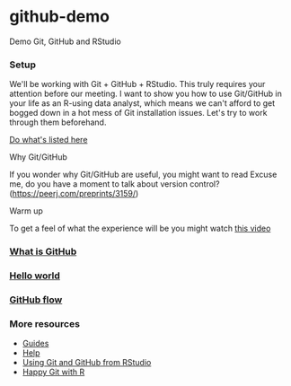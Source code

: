 # github-demo

Demo Git, GitHub and RStudio

### Setup

We'll be working with Git + GitHub + RStudio. This truly requires your attention before our meeting. I want to show you how to use Git/GitHub in your life as an R-using data analyst, which means we can't afford to get bogged down in a hot mess of Git installation issues. Let's try to work through them beforehand.

[Do what's listed here](https://happygitwithr.com/workshops.html#pre-workshop-set-up)

Why Git/GitHub

If you wonder why Git/GitHub are useful, you might want to read Excuse me, do you have a moment to talk about version control?  (https://peerj.com/preprints/3159/)

Warm up

To get a feel of what the experience will be you might watch [this video](https://resources.rstudio.com/rstudio-essentials/rstudioessentialsmanagingpart2-2)  

### [What is GitHub](https://youtu.be/w3jLJU7DT5E)

### [Hello world](https://guides.github.com/activities/hello-world/)

### [GitHub flow](https://guides.github.com/introduction/flow/)

### More resources
* [Guides](https://guides.github.com/)
* [Help](https://help.github.com/)
* [Using Git and GitHub from RStudio](https://resources.rstudio.com/rstudio-essentials/rstudioessentialsmanagingpart2-2)
* [Happy Git with R](https://happygitwithr.com/)
